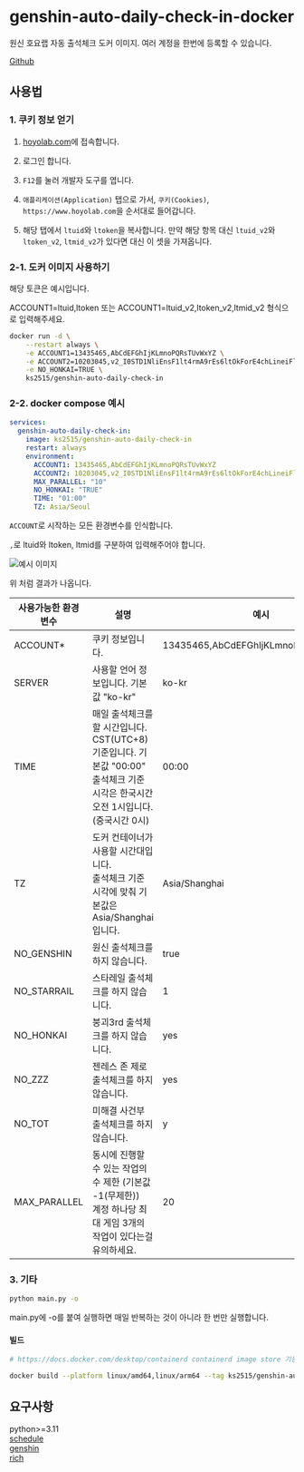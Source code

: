 # genshin-auto-daily-check-in-docker

원신 호요랩 자동 출석체크 도커 이미지. 여러 계정을 한번에 등록할 수 있습니다.

[Github](https://github.com/Bing-su/genshin-auto-daily-check-in-docker)

## 사용법

### 1. 쿠키 정보 얻기

1. [hoyolab.com](https://www.hoyolab.com/)에 접속합니다.

2. 로그인 합니다.

3. `F12`를 눌러 개발자 도구를 엽니다.

4. `애플리케이션(Application)` 탭으로 가서, `쿠키(Cookies)`, `https://www.hoyolab.com`을 순서대로 들어갑니다.

5. 해당 탭에서 `ltuid`와 `ltoken`을 복사합니다. 만약 해당 항목 대신 `ltuid_v2`와 `ltoken_v2`, `ltmid_v2`가 있다면 대신 이 셋을 가져옵니다.

### 2-1. 도커 이미지 사용하기

해당 토큰은 예시입니다.

ACCOUNT1=ltuid,ltoken 또는 ACCOUNT1=ltuid_v2,ltoken_v2,ltmid_v2 형식으로 입력해주세요.

```bash
docker run -d \
    --restart always \
    -e ACCOUNT1=13435465,AbCdEFGhIjKLmnoPQRsTUvWxYZ \
    -e ACCOUNT2=10203045,v2_I0STD1NliEnsF1lt4rmA9rEs6ltOkForE4chLineiFlinereTurnLetaHasHs3tLinesP1ltWh1t3sPaceF0lt9rmApXxtOlOwerc4secHarsNt=,9bcdef9cpu_py \
    -e NO_HONKAI=TRUE \
    ks2515/genshin-auto-daily-check-in
```

### 2-2. docker compose 예시

```yaml
services:
  genshin-auto-daily-check-in:
    image: ks2515/genshin-auto-daily-check-in
    restart: always
    environment:
      ACCOUNT1: 13435465,AbCdEFGhIjKLmnoPQRsTUvWxYZ
      ACCOUNT2: 10203045,v2_I0STD1NliEnsF1lt4rmA9rEs6ltOkForE4chLineiFlinereTurnLetaHasHs3tLinesP1ltWh1t3sPaceF0lt9rmApXxtOlOwerc4secHarsNt=,9bcdef9cpu_py
      MAX_PARALLEL: "10"
      NO_HONKAI: "TRUE"
      TIME: "01:00"
      TZ: Asia/Seoul
```

`ACCOUNT`로 시작하는 모든 환경변수를 인식합니다.

`,`로 ltuid와 ltoken, ltmid를 구분하여 입력해주어야 합니다.

![예시 이미지](https://i.imgur.com/s8C8cJy.png)

위 처럼 결과가 나옵니다.

| 사용가능한 환경 변수 | 설명                                                                                                                                  | 예시                                |
| -------------------- | ------------------------------------------------------------------------------------------------------------------------------------- | ----------------------------------- |
| ACCOUNT\*            | 쿠키 정보입니다.                                                                                                                      | 13435465,AbCdEFGhIjKLmnoPQRsTUvWxYZ |
| SERVER               | 사용할 언어 정보입니다. 기본값 "ko-kr"                                                                                                | ko-kr                               |
| TIME                 | 매일 출석체크를 할 시간입니다. CST(UTC+8) 기준입니다. 기본값 "00:00"<br/>출석체크 기준 시각은 한국시간 오전 1시입니다. (중국시간 0시) | 00:00                               |
| TZ                   | 도커 컨테이너가 사용할 시간대입니다. <br/>출석체크 기준 시각에 맞춰 기본값은 Asia/Shanghai입니다.                                     | Asia/Shanghai                       |
| NO_GENSHIN           | 원신 출석체크를 하지 않습니다.                                                                                                        | true                                |
| NO_STARRAIL          | 스타레일 출석체크를 하지 않습니다.                                                                                                    | 1                                   |
| NO_HONKAI            | 붕괴3rd 출석체크를 하지 않습니다.                                                                                                     | yes                                 |
| NO_ZZZ               | 젠레스 존 제로 출석체크를 하지 않습니다.                                                                                              | yes                                 |
| NO_TOT               | 미해결 사건부 출석체크를 하지 않습니다.                                                                                               | y                                   |
| MAX_PARALLEL         | 동시에 진행할 수 있는 작업의 수 제한 (기본값 -1(무제한))<br/>계정 하나당 최대 게임 3개의 작업이 있다는걸 유의하세요.                  | 20                                  |

### 3. 기타

```bash
python main.py -o
```

main.py에 -o를 붙여 실행하면 매일 반복하는 것이 아니라 한 번만 실행합니다.

#### 빌드

```bash
# https://docs.docker.com/desktop/containerd containerd image store 기능 필요

docker build --platform linux/amd64,linux/arm64 --tag ks2515/genshin-auto-daily-check-in .
```

## 요구사항

python>=3.11<br>
[schedule](https://github.com/dbader/schedule)<br>
[genshin](https://github.com/thesadru/genshin.py)<br>
[rich](https://github.com/Textualize/rich)

